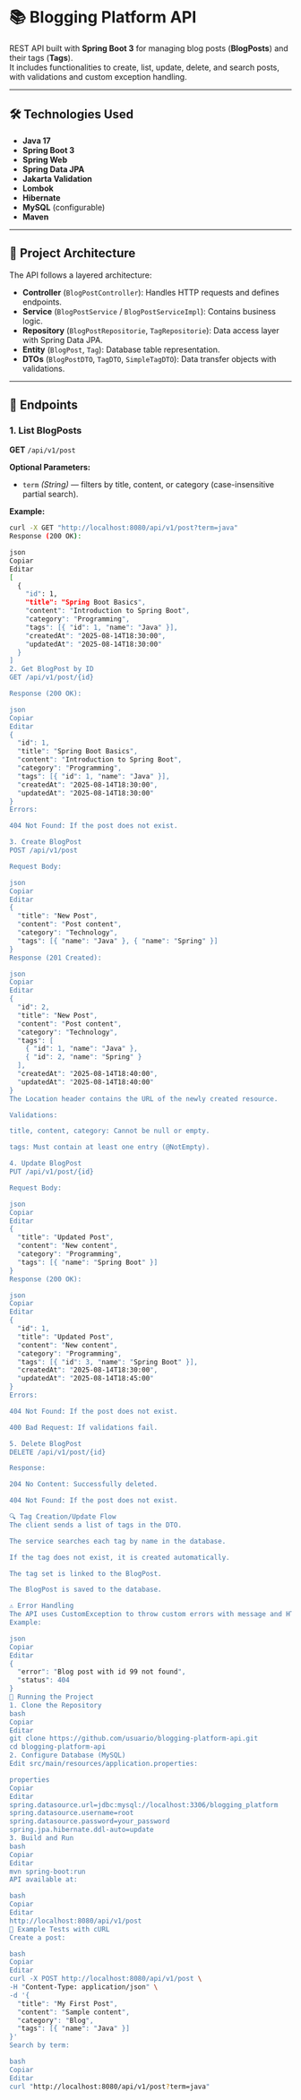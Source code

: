 # 📚 Blogging Platform API

REST API built with **Spring Boot 3** for managing blog posts (**BlogPosts**) and their tags (**Tags**).  
It includes functionalities to create, list, update, delete, and search posts, with validations and custom exception handling.

---

## 🛠 Technologies Used
- **Java 17**
- **Spring Boot 3**
- **Spring Web**
- **Spring Data JPA**
- **Jakarta Validation**
- **Lombok**
- **Hibernate**
- **MySQL** (configurable)
- **Maven**

---

## 📂 Project Architecture

The API follows a layered architecture:

- **Controller** (`BlogPostController`): Handles HTTP requests and defines endpoints.
- **Service** (`BlogPostService` / `BlogPostServiceImpl`): Contains business logic.
- **Repository** (`BlogPostRepositorie`, `TagRepositorie`): Data access layer with Spring Data JPA.
- **Entity** (`BlogPost`, `Tag`): Database table representation.
- **DTOs** (`BlogPostDTO`, `TagDTO`, `SimpleTagDTO`): Data transfer objects with validations.

---

## 🔗 Endpoints

### 1. List BlogPosts
**GET** `/api/v1/post`

**Optional Parameters:**
- `term` *(String)* — filters by title, content, or category (case-insensitive partial search).

**Example:**
```bash
curl -X GET "http://localhost:8080/api/v1/post?term=java"
Response (200 OK):

json
Copiar
Editar
[
  {
    "id": 1,
    "title": "Spring Boot Basics",
    "content": "Introduction to Spring Boot",
    "category": "Programming",
    "tags": [{ "id": 1, "name": "Java" }],
    "createdAt": "2025-08-14T18:30:00",
    "updatedAt": "2025-08-14T18:30:00"
  }
]
2. Get BlogPost by ID
GET /api/v1/post/{id}

Response (200 OK):

json
Copiar
Editar
{
  "id": 1,
  "title": "Spring Boot Basics",
  "content": "Introduction to Spring Boot",
  "category": "Programming",
  "tags": [{ "id": 1, "name": "Java" }],
  "createdAt": "2025-08-14T18:30:00",
  "updatedAt": "2025-08-14T18:30:00"
}
Errors:

404 Not Found: If the post does not exist.

3. Create BlogPost
POST /api/v1/post

Request Body:

json
Copiar
Editar
{
  "title": "New Post",
  "content": "Post content",
  "category": "Technology",
  "tags": [{ "name": "Java" }, { "name": "Spring" }]
}
Response (201 Created):

json
Copiar
Editar
{
  "id": 2,
  "title": "New Post",
  "content": "Post content",
  "category": "Technology",
  "tags": [
    { "id": 1, "name": "Java" },
    { "id": 2, "name": "Spring" }
  ],
  "createdAt": "2025-08-14T18:40:00",
  "updatedAt": "2025-08-14T18:40:00"
}
The Location header contains the URL of the newly created resource.

Validations:

title, content, category: Cannot be null or empty.

tags: Must contain at least one entry (@NotEmpty).

4. Update BlogPost
PUT /api/v1/post/{id}

Request Body:

json
Copiar
Editar
{
  "title": "Updated Post",
  "content": "New content",
  "category": "Programming",
  "tags": [{ "name": "Spring Boot" }]
}
Response (200 OK):

json
Copiar
Editar
{
  "id": 1,
  "title": "Updated Post",
  "content": "New content",
  "category": "Programming",
  "tags": [{ "id": 3, "name": "Spring Boot" }],
  "createdAt": "2025-08-14T18:30:00",
  "updatedAt": "2025-08-14T18:45:00"
}
Errors:

404 Not Found: If the post does not exist.

400 Bad Request: If validations fail.

5. Delete BlogPost
DELETE /api/v1/post/{id}

Response:

204 No Content: Successfully deleted.

404 Not Found: If the post does not exist.

🔍 Tag Creation/Update Flow
The client sends a list of tags in the DTO.

The service searches each tag by name in the database.

If the tag does not exist, it is created automatically.

The tag set is linked to the BlogPost.

The BlogPost is saved to the database.

⚠️ Error Handling
The API uses CustomException to throw custom errors with message and HTTP status code.
Example:

json
Copiar
Editar
{
  "error": "Blog post with id 99 not found",
  "status": 404
}
🚀 Running the Project
1. Clone the Repository
bash
Copiar
Editar
git clone https://github.com/usuario/blogging-platform-api.git
cd blogging-platform-api
2. Configure Database (MySQL)
Edit src/main/resources/application.properties:

properties
Copiar
Editar
spring.datasource.url=jdbc:mysql://localhost:3306/blogging_platform
spring.datasource.username=root
spring.datasource.password=your_password
spring.jpa.hibernate.ddl-auto=update
3. Build and Run
bash
Copiar
Editar
mvn spring-boot:run
API available at:

bash
Copiar
Editar
http://localhost:8080/api/v1/post
🧪 Example Tests with cURL
Create a post:

bash
Copiar
Editar
curl -X POST http://localhost:8080/api/v1/post \
-H "Content-Type: application/json" \
-d '{
  "title": "My First Post",
  "content": "Sample content",
  "category": "Blog",
  "tags": [{ "name": "Java" }]
}'
Search by term:

bash
Copiar
Editar
curl "http://localhost:8080/api/v1/post?term=java"